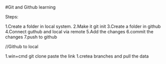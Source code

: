 #Git and Github learning

Steps:

1.Create a folder in local system.
2.Make it git init
3.Create a folder in github
4.Connect guthub and local via remote
5.Add the changes 
6.commit the changes
7.push to github

//Github to local

1.win+cmd git clone paste the link
1.cretea branches and pull the data
